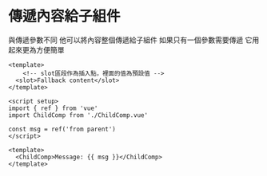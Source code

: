 # 傳遞內容給子組件

與傳遞參數不同
他可以將內容整個傳遞給子組件
如果只有一個參數需要傳遞
它用起來更為方便簡單

```
<template>
    <!-- slot區段作為插入點，裡面的值為預設值 -->
  <slot>Fallback content</slot>
</template>
```


```
<script setup>
import { ref } from 'vue'
import ChildComp from './ChildComp.vue'

const msg = ref('from parent')
</script>

<template>
  <ChildComp>Message: {{ msg }}</ChildComp>
</template>
```